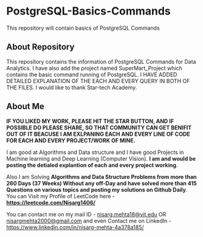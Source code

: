 # PostgreSQL-Basics-Commands
This repository will contain basics of PostgreSQL Commands

## About Repository 
This repository contains the information of PostgreSQL Commands for Data Analytics. I have also add the project named SuperMart_Project which contains the basic command running of PostgreSQL. I HAVE ADDED DETAILED EXPLANATION OF THE EACH AND EVERY QUERY IN BOTH OF THE FILES. I would like to thank Star-tech Academy. 

## About Me
**IF YOU LIKED MY WORK, PLEASE HIT THE STAR BUTTON, AND IF POSSIBLE DO PLEASE SHARE, SO THAT COMMUNITY CAN GET BENIFIT OUT OF IT BEACUSE I AM EXLPANING EACH AND EVERY LINE OF CODE FOR EACH AND EVERY PROJECT/WORK OF MINE.**

I am good at Algorithms and Data structure and I have good Projects in Machine learning and Deep Learning (Computer Vision). **I am and would be posting the detialed explantion of each and every project working**.

Also I am Solving **Algorithms and Data Structure Problems from more than 260 Days (37 Weeks) Without any off-Day and have solved more than 415 Questions on various topics and posting my solutions on Github Daily**. You can Visit my Profile of LeetCode here - **https://leetcode.com/Nisarg1406/**

You can contact me on my mail ID - nisarg.mehta18@vit.edu OR nisargmehta2000@gmail.com and even Contact me on LinkedIn - https://www.linkedin.com/in/nisarg-mehta-4a378a185/
